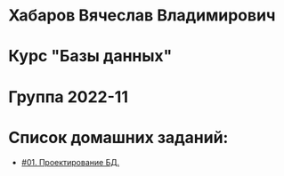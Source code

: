 # Хабаров Вячеслав Владимирович
# Курс "Базы данных"
# Группа 2022-11
# Список домашних заданий:
- [#01. Проектирование БД.](https://github.com/)